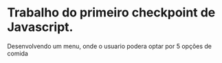 # Trabalho do primeiro checkpoint de Javascript.

Desenvolvendo um menu, onde o usuario podera optar por 5 opções de comida
